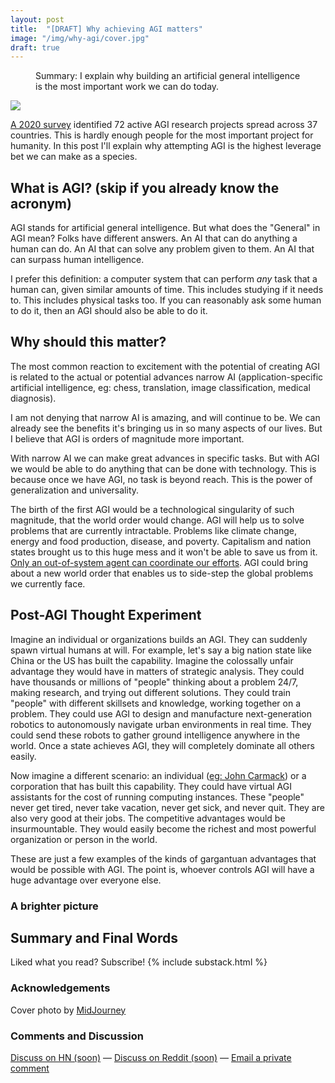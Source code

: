 ```yaml
---
layout: post
title:  "[DRAFT] Why achieving AGI matters"
image: "/img/why-agi/cover.jpg"
draft: true
---
```

<figure>
  <figcaption style="text-align: left">
  Summary: I explain why building an artificial general intelligence is the most important work we can do today. 
  </figcaption>
</figure>
<img class="cover rounded" src="{{ page.image }}">

[A 2020 survey](https://gcrinstitute.org/papers/055_agi-2020.pdf) identified 72 active AGI research projects spread across 37 countries. This is hardly enough people for the most important project for humanity. In this post I'll explain why attempting AGI is the highest leverage bet we can make as a species.

## What is AGI? (skip if you already know the acronym)

AGI stands for artificial general intelligence. But what does the "General" in AGI mean? Folks have different answers. An AI that can do anything a human can do. An AI that can solve any problem given to them. An AI that can surpass human intelligence. 

I prefer this definition: a computer system that can perform *any* task that a human can, given similar amounts of time. This includes studying if it needs to. This includes physical tasks too. If you can reasonably ask some human to do it, then an AGI should also be able to do it.

## Why should this matter? 
The most common reaction to excitement with the potential of creating AGI is related to the actual or potential advances narrow AI (application-specific artificial intelligence, eg: chess, translation, image classification, medical diagnosis).

I am not denying that narrow AI is amazing, and will continue to be. We can already see the benefits it's bringing us in so many aspects of our lives. But I believe that AGI is orders of magnitude more important.  


With narrow AI we can make great advances in specific tasks. But with AGI we would be able to do anything that can be done with technology. This is because once we have AGI, no task is beyond reach. This is the power of generalization and universality. 
 
The birth of the first AGI would be a technological singularity of such magnitude, that the world order would change. AGI will help us to solve problems that are currently intractable. Problems like climate change, energy and food production, disease, and poverty. Capitalism and nation states brought us to this huge mess and it won't be able to save us from it. [Only an out-of-system agent can coordinate our efforts](https://slatestarcodex.com/2014/07/30/meditations-on-moloch/). AGI could bring about a new world order that enables us to side-step the global problems we currently face.  

## Post-AGI Thought Experiment
Imagine an individual or organizations builds an AGI. They can suddenly spawn virtual humans at will. For example, let's say a big nation state like China or the US has built the capability. Imagine the colossally unfair advantage they would have in matters of strategic analysis. They could have thousands or millions of "people" thinking about a problem 24/7, making research, and trying out different solutions. They could train "people" with different skillsets and knowledge, working together on a problem. They could use AGI to design and manufacture next-generation robotics to autonomously navigate urban environments in real time. They could send these robots to gather ground intelligence anywhere in the world. Once a state achieves AGI, they will completely dominate all others easily.  

Now imagine a different scenario: an individual ([eg: John Carmack](https://techcrunch.com/2022/08/19/john-carmack-agi-keen-raises-20-million-from-sequoia-nat-friedman-and-others/)) or a corporation that has built this capability. They could have virtual AGI assistants for the cost of running computing instances. These "people" never get tired, never take vacation, never get sick, and never quit. They are also very good at their jobs. The competitive advantages would be insurmountable. They would easily become the richest and most powerful organization or person in the world.

These are just a few examples of the kinds of gargantuan advantages that would be possible with AGI. The point is, whoever controls AGI will have a huge advantage over everyone else.  

### A brighter picture


## Summary and Final Words 

Liked what you read? Subscribe!
{% include substack.html %}

### Acknowledgements
Cover photo by <a href="https://www.midjourney.com/">MidJourney</a>
  
### Comments and Discussion
[Discuss on HN (soon)]() — [Discuss on Reddit (soon)]() — [Email a private comment](mailto:naming@maraoz.com)


